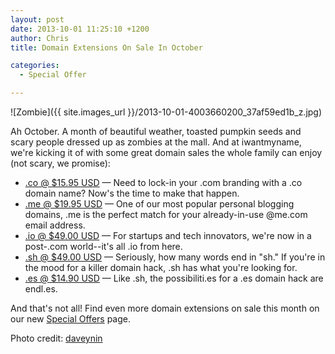 ```yaml
---
layout: post
date: 2013-10-01 11:25:10 +1200
author: Chris
title: Domain Extensions On Sale In October

categories:
  - Special Offer

---
```


![Zombie]({{ site.images_url }}/2013-10-01-4003660200_37af59ed1b_z.jpg)

<!-- excerpt -->

Ah October. A month of beautiful weather, toasted pumpkin seeds and scary people dressed up as zombies at the mall. And at iwantmyname, we're kicking it of with some great domain sales the whole family can enjoy (not scary, we promise):

<!-- /excerpt -->

+ [.co @ $15.95 USD][1] — Need to lock-in your .com branding with a .co domain name? Now's the time to make that happen. 
+ [.me @ $19.95 USD][2] — One of our most popular personal blogging domains, .me is the perfect match for your already-in-use @me.com email address.
+ [.io @ $49.00 USD][3] — For startups and tech innovators, we're now in a post-.com world--it's all .io from here.
+ [.sh @ $49.00 USD][4] — Seriously, how many words end in "sh." If you're in the mood for a killer domain hack, .sh has what you're looking for. 
+ [.es @ $14.90 USD][5] — Like .sh, the possibiliti.es for a .es domain hack are endl.es. 

And that's not all! Find even more domain extensions on sale this month on our new [Special Offers][6] page. 

Photo credit: [daveynin][7]

[1]: https://iwantmyname.com/domains/co-colombian-domain-name-registration-for-colombia
[2]: https://iwantmyname.com/domains/me-montenegrean-domain-name-registration-for-montenegro
[3]: https://iwantmyname.com/domains/io-domain-name-registration-for-british-indian-ocean-territory
[4]: https://iwantmyname.com/domains/sh-domain-name-registration-for-saint-helena
[5]: https://iwantmyname.com/domains/es-spanish-domain-name-registration-for-spain
[6]: https://iwantmyname.com/domains/special-offer
[7]: http://www.flickr.com/photos/daveynin/
